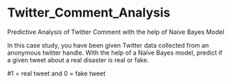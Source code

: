 # Twitter_Comment_Analysis
Predictive Analysis of Twitter Comment with the help of Naive Bayes Model

In this case study, you have been given Twitter data collected from an 
anonymous twitter handle. 
With the help of a Naïve Bayes model, predict if a given tweet about a
real disaster is real or fake.

#1 = real tweet and 0 = fake tweet
